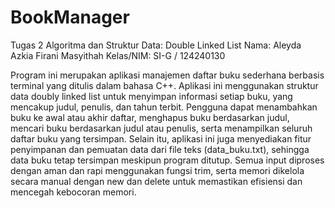 # BookManager
Tugas 2 Algoritma dan Struktur Data: Double Linked List 
Nama: Aleyda Azkia Firani Masyithah
Kelas/NIM: SI-G / 124240130

Program ini merupakan aplikasi manajemen daftar buku sederhana berbasis terminal yang ditulis dalam bahasa C++. Aplikasi ini menggunakan struktur data doubly linked list untuk menyimpan informasi setiap buku, yang mencakup judul, penulis, dan tahun terbit. Pengguna dapat menambahkan buku ke awal atau akhir daftar, menghapus buku berdasarkan judul, mencari buku berdasarkan judul atau penulis, serta menampilkan seluruh daftar buku yang tersimpan. Selain itu, aplikasi ini juga menyediakan fitur penyimpanan dan pemuatan data dari file teks (data_buku.txt), sehingga data buku tetap tersimpan meskipun program ditutup. Semua input diproses dengan aman dan rapi menggunakan fungsi trim, serta memori dikelola secara manual dengan new dan delete untuk memastikan efisiensi dan mencegah kebocoran memori. 
